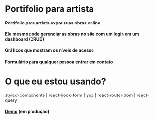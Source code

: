# Portifolio para artista

#### Portifolio para artista expor suas obras online

#### Ele mesmo pode gerenciar as obras no site com um login em um dashboard (CRUD)

#### Gráficos que mostram os níveis de acesso

#### Formulário para qualquer pessoa entrar em contato

# O que eu estou usando?

styled-components | react-hook-form | yup | react-router-dom | react-query

#### [Demo](https://zen-stonebraker-b71437.netlify.app/) (em produção)
